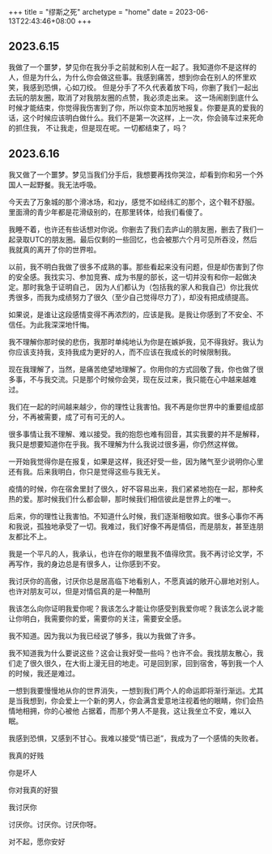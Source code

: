 +++
title = "缪斯之死"
archetype = "home"
date = 2023-06-13T22:43:46+08:00
+++

## 2023.6.15

我做了一个噩梦，梦见你在我分手之前就和别人在一起了。我知道你不是这样的人，但是为什么，为什么你会做这些事。我感到痛苦，想到你会在别人的怀里欢笑，我感到恐惧，心如刀绞。
但是分手了不久代表着放下吗，你删了我们一起出去玩的朋友圈，取消了对我朋友圈的点赞，我必须走出来。
这一场闹剧到底什么时候才能结束，你觉得我伤害到了你，所以你变本加厉地报复。你要是真的爱我的话，这个时候应该明白做什么。我们不是第一次这样，上一次，你会骑车过来死命的抓住我，
不让我走，但是现在呢。一切都结束了，吗？

## 2023.6.16
我又做了一个噩梦。梦见当我们分手后，我想要再找你哭泣，却看到你和另一个外国人一起野餐。我无法呼吸。

今天去了万象城的那个滑冰场，和zjy，感觉不如经纬汇的那个，这个鞋不舒服。里面滑的青少年都是花滑级别的，在那里转体，给我们看傻了。

我睡不着，也许还有些话想对你说。你删去了我们去庐山的朋友圈，删去了我们一起录取UTC的朋友圈。最后仅剩的一些回忆，也会被那六个月可见所吞没，然后我就真的离开了你的世界啦。

以前，我不明白我做了很多不成熟的事。那些看起来没有问题，但是却伤害到了你的安全感。我找实习、参加竞赛、成为书屋的部长，这一切并没有和你一起做决定。那时我急于证明自己，
因为人们都认为（包括我的家人和我自己）你比我优秀很多，而我为成绩努力了很久（至少自己觉得尽力了），却没有把成绩提高。

如果说，是谁让这段感情变得不再浓烈的，应该是我。是我让你感到了不安全、不信任。为此我深深地忏悔。

我不理解你那时侯的悲伤，我那时单纯地认为你是在嫉妒我，见不得我好。我认为你应该支持我，支持我成为更好的人，而不应该在我成长的时候限制我。

现在我理解了，当然，是痛苦绝望地理解了。你用你的方式回敬了我，你也做了很多事，不与我交流。只是那个时候你会哭，现在反过来，我只能在心中越来越难过。

我们在一起的时间越来越少，你的理性让我害怕。我不再是你世界中的重要组成部分，不再被需要，成了可有可无的人。

很多事情让我不理解、难以接受。我的抱怨也难有回音，其实我要的并不是解释，我只是想要知道你在乎我。我不理解为什么我说过很多遍，你仍然这样做。

一开始我觉得你是在报复，如果是这样，我还好受一些，因为赌气至少说明你心里还有我。后来我明白，你只是觉得这些与我无关。

疫情的时候，你在宿舍里封了很久，好不容易出来，我们紧紧地抱在一起，那种炙热的爱。那时候我们什么都会聊，那时候我们相信彼此是世界上的唯一。

后来，你的理性让我害怕。不知道什么时候，我们逐渐相敬如宾。很多心事你不再和我说，孤独地承受了一切。我难过，我们好像不再是情侣，而是朋友，甚至连朋友都比不上。

我是一个平凡的人，我承认，也许在你的眼里我不值得欣赏。我不再讨论文学，不再写作，我的身边总是有很多人，让你感到不安。

我讨厌你的高傲，讨厌你总是居高临下地看别人，不愿真诚的敞开心扉地对别人。也许对朋友可以，但是对情侣真的是一种酷刑

我该怎么向你证明我爱你呢？我该怎么才能让你感受到我爱你呢？我该怎么说才能让你明白，我需要你的爱，需要你的关注，需要安全感。

我不知道。因为我以为我已经说了够多，我以为我做了许多。

我不知道我为什么要说这些？这会让我好受一些吗？也许不会。我找朋友散心，我们走了很久很久，在大街上漫无目的地走。可是回到家，回到宿舍，等到我一个人的时候，我还是难过。

一想到我要慢慢地从你的世界消失，一想到我们两个人的命运即将渐行渐远。尤其是当我想到，你会爱上一个新的男人，你会满含爱意地注视着他的眼睛，你们会热情地相拥，你的心被他
占据着，而那个男人不是我，这让我坐立不安，难以入眠。

我感到恐惧，又感到不甘心。我难以接受“情已逝”，我成为了一个感情的失败者。

我真的好贱

你是坏人

你对我真的好狠

我讨厌你

讨厌你。讨厌你。讨厌你呀。

对不起，愿你安好